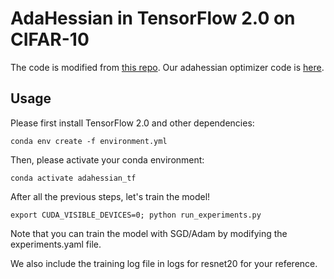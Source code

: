 # AdaHessian in TensorFlow 2.0 on CIFAR-10
The code is modified from [this repo](https://github.com/gahaalt/ResNets-in-tensorflow2). Our adahessian optimizer code is [here](https://github.com/amirgholami/adahessian/blob/master/adahessian_tf/adahessian.py).

## Usage
Please first install TensorFlow 2.0 and other dependencies:
```
conda env create -f environment.yml
```
Then, please activate your conda environment:
```
conda activate adahessian_tf
```

After all the previous steps, let's train the model! 
```
export CUDA_VISIBLE_DEVICES=0; python run_experiments.py
```
Note that you can train the model with SGD/Adam by modifying the experiments.yaml file. 

We also include the training log file in logs for resnet20 for your reference.